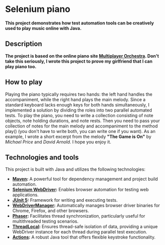 # Selenium piano
**This project demonstrates how test automation tools can be creatively used to play music online with Java.**
## Description
**The project is based on the online piano site [Multiplayer Orchestra](https://multiplayer-orchestra.com/). Don't take this seriously, I wrote this project to prove my girlfriend that I can play piano too.**
## How to play
Playing the piano typically requires two hands: the left hand handles the accompaniment, while the right hand plays the main melody. Since a standard keyboard lacks enough keys for both hands simultaneously, I implemented a solution by dividing the roles into two parallel automated tests.
To play the piano, you need to write a collection consisting of note objects, note holding durations, and note rests. Then you need to pass your collection of notes for the main melody and accompaniment to the method play() (you don't have to write both, you can write one if you want).
As an example, I wrote a short excerpt from the melody **"The Game is On"** by _Michael Price_ and _David Arnold_. I hope you enjoy it. 
## Technologies and tools

This project is built with Java and utilizes the following technologies:

- **[Maven](https://maven.apache.org/):** A powerful tool for dependency management and project build automation.
- **[Selenium WebDriver](https://www.selenium.dev/):** Enables browser automation for testing web applications.
- **[JUnit 5](https://junit.org/junit5/):** Framework for writing and executing tests.
- **[WebDriverManager](https://bonigarcia.dev/webdrivermanager/):** Automatically manages browser driver binaries for Chrome, Firefox, and other browsers.
- **[Phaser](https://docs.oracle.com/javase/8/docs/api/java/util/concurrent/Phaser.html):** Facilitates thread synchronization, particularly useful for multithreaded testing scenarios.
- **[ThreadLocal](https://docs.oracle.com/javase/8/docs/api/java/lang/ThreadLocal.html):** Ensures thread-safe isolation of data, providing a unique WebDriver instance for each thread during parallel test execution.
- **[Actions](https://docs.oracle.com/javase/8/docs/api/javax/swing/Action.html):** A robust Java tool that offers flexible keystroke functionality.